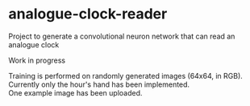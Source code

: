 # analogue-clock-reader
Project to generate a convolutional neuron network that can read an analogue clock

Work in progress  


Training is performed on randomly generated images (64x64, in RGB). Currently only the hour's hand has been implemented.  
One example image has been uploaded.
